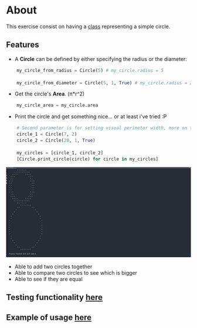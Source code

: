 # About 
This exercise consist on having a [class](https://github.com/Valeriopo6969/Python_Learning/blob/main/Circle/circle.py) representing a simple circle.

## Features
 * A <b>Circle</b> can be defined by either specifying the radius or the diameter:
```python
    my_circle_from_radius = Circle(5) # my_circle.radius = 5
 
    my_circle_from_diameter = Circle(5, 1, True) # my_circle.radius = 2.5
```
 * Get the circle's <b>Area</b>. (π*r^2)
```python
    my_circle_area = my_circle.area
```
 * Print the circle and get something nice... or at least i've tried :P 
  ```python
      # Second parameter is for setting visual perimeter width, more on the actual script
      circle_1 = Circle(7, 2)
      circle_2 = Circle(20, 1, True)
      
      my_circles = [circle_1, circle_2]
      [Circle.print_circle(circle) for circle in my_circles]
```
<img src="https://github.com/Valeriopo6969/Python_Learning/blob/main/Circle/print_example.jpg">

 * Able to add two circles together
 * Able to compare two circles to see which is bigger
 * Able to see if they are equal

## <b>Testing functionality [here](https://github.com/Valeriopo6969/Python_Learning/blob/main/Circle/circle_test.py)</b>
## <b>Example of usage [here](https://github.com/Valeriopo6969/Python_Learning/blob/main/Circle/example.py)</b>
